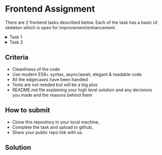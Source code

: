# Frontend Assignment
There are 2 frontend tasks described below.
Each of the task has a basic UI skeleton which is open for improvement/enhancement.

<details>
  <summary>Task 1</summary>
  
  ## Simple 4x4 Grid Game
`npm i` and then `npm start`, go t0 `http://localhost:3000`, you will see below UI for Task 1 tab


[![N|Solid](./task_1.png)]

## Tasks

- User should be able to click on any box from the grid,
- Clicked box should become of color red and box should also display the `Box ${click_number}`,
- At any given point only 2 boxes (most recently clicked) should be in red color, all previously clicked boxes should turn blue,
- Once a box is clicked , user should not be able to click on it again.

</details>

<details>
  <summary>Task 2</summary>
  
  ## Phone Book
`npm i` and then `npm start`, go t0 `http://localhost:3000`, you will see below UI for Task 2 tab


[![N|Solid](./task_2.png)]

## Tasks

- Allow user to add entries to phonebook and display in table below,
- Alert error when duplicate first and last name,
- Add ability to remove records from the phone book

</details>

## Criteria

- Cleanliness of the code
- Use modern ES6+ syntax, async/await, elegant & readable code
- All the edgecases have been handled
- Tests are not needed but will be a big plus
- README.md file explaining your high level solution and any decisions you made and the reasons behind them


## How to submit

- Clone this repository in your local machine,
- Complete the task and upload to github,
- Share your public repo link with us.

## Solution